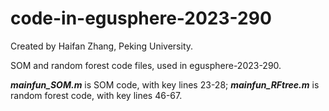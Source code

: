 # code-in-egusphere-2023-290
Created by Haifan Zhang, Peking University.

SOM and random forest code files, used in egusphere-2023-290.

**_mainfun_SOM.m_** is SOM code, with key lines 23-28;
**_mainfun_RFtree.m_** is random forest code, with key lines 46-67.
